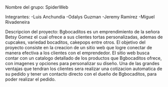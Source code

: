 Nombre del grupo: SpiderWeb

Integrantes:
  -Luis Anchundia
  -Odalys Guzman
  -Jeremy Ramirez
  -Miguel Rivadeneira

Descripcion del proyecto:
  Bgbocaditos es un emprendimiento de la señora Betsy Gomez el cual ofrece a sus clientes tortas personalizadas, ademas de cupcakes, variedad bocaditos, cakepops entre otros. El objetivo del proyecto consiste en la creacion de un sitio web que logre conectar de manera efectiva a los clientes con el emprendedor. El sitio web busca contar con un catalogo detallado de los productos que Bgbocaditos ofrece, con imagenes y opciones para personalizar su diseño. Una de las grandes ventajas que tendran los clientes sera realizar una cotizacion automatica de su pedido y tener un contacto directo con el dueño de Bgbocaditos, para poder realizar el pedido.
